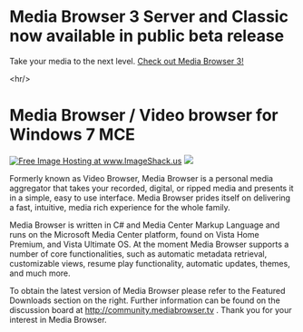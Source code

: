 <h1>Media Browser 3 Server and Classic now available in public beta release</h1>

Take your media to the next level.  <a href='http://www.mediabrowser3.com'>Check out Media Browser 3!</a>



&lt;hr/&gt;



# Media Browser / Video browser for Windows 7 MCE #

<a href='http://img364.imageshack.us/img364/8265/screen3py2.jpg'><img src='http://img364.imageshack.us/img364/8265/screen3py2.th.jpg' alt='Free Image Hosting at www.ImageShack.us' border='0' /></a>
<a href='http://img141.imageshack.us/img141/6140/screen1qr7.jpg'><img src='http://img141.imageshack.us/img141/6140/screen1qr7.th.jpg' border='0' /></a>

Formerly known as Video Browser, Media Browser is a personal media aggregator that takes your recorded, digital, or ripped media and presents it in a simple, easy to use interface. Media Browser prides itself on delivering a fast, intuitive, media rich experience for the whole family.

Media Browser is written in C# and Media Center Markup Language and runs on the Microsoft Media Center platform, found on Vista Home Premium, and Vista Ultimate OS. At the moment Media Browser supports a number of core functionalities, such as automatic metadata retrieval, customizable views, resume play functionality, automatic updates, themes, and much more.

To obtain the latest version of Media Browser please refer to the Featured Downloads section on the right. Further information can be found on the discussion board at http://community.mediabrowser.tv . Thank you for your interest in Media Browser.